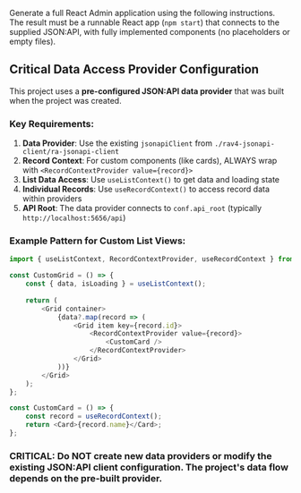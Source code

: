 
Generate a full React Admin application using the following instructions.  
The result must be a runnable React app (`npm start`) that connects to the supplied JSON:API, with fully implemented components (no placeholders or empty files).

## Critical Data Access Provider Configuration

This project uses a **pre-configured JSON:API data provider** that was built when the project was created. 

### Key Requirements:

1. **Data Provider**: Use the existing `jsonapiClient` from `./rav4-jsonapi-client/ra-jsonapi-client`
2. **Record Context**: For custom components (like cards), ALWAYS wrap with `<RecordContextProvider value={record}>` 
3. **List Data Access**: Use `useListContext()` to get data and loading state
4. **Individual Records**: Use `useRecordContext()` to access record data within providers
5. **API Root**: The data provider connects to `conf.api_root` (typically `http://localhost:5656/api`)

### Example Pattern for Custom List Views:
```javascript
import { useListContext, RecordContextProvider, useRecordContext } from 'react-admin';

const CustomGrid = () => {
    const { data, isLoading } = useListContext();
    
    return (
        <Grid container>
            {data?.map(record => (
                <Grid item key={record.id}>
                    <RecordContextProvider value={record}>
                        <CustomCard />
                    </RecordContextProvider>
                </Grid>
            ))}
        </Grid>
    );
};

const CustomCard = () => {
    const record = useRecordContext();
    return <Card>{record.name}</Card>;
};
```

### CRITICAL: Do NOT create new data providers or modify the existing JSON:API client configuration. The project's data flow depends on the pre-built provider.
